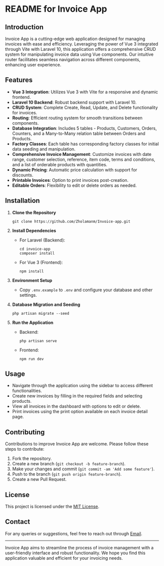 # README for Invoice App

## Introduction
Invoice App is a cutting-edge web application designed for managing invoices with ease and efficiency. Leveraging the power of Vue 3 integrated through Vite with Laravel 10, this application offers a comprehensive CRUD system for manipulating invoice data using Vue components. Our intuitive router facilitates seamless navigation across different components, enhancing user experience.

## Features
- **Vue 3 Integration**: Utilizes Vue 3 with Vite for a responsive and dynamic frontend.
- **Laravel 10 Backend**: Robust backend support with Laravel 10.
- **CRUD System**: Complete Create, Read, Update, and Delete functionality for invoices.
- **Routing**: Efficient routing system for smooth transitions between components.
- **Database Integration**: Includes 5 tables - Products, Customers, Orders, Counters, and a Many-to-Many relation table between Orders and Products.
- **Factory Classes**: Each table has corresponding factory classes for initial data seeding and manipulation.
- **Comprehensive Invoice Management**: Customize invoices with date range, customer selection, reference, item code, terms and conditions, and a list of orderable products with quantities.
- **Dynamic Pricing**: Automatic price calculation with support for discounts.
- **Printable Invoices**: Option to print invoices post-creation.
- **Editable Orders**: Flexibility to edit or delete orders as needed.

## Installation

1. **Clone the Repository**
   ```
   git clone https://github.com/Zholamanm/Invoice-app.git
   ```

2. **Install Dependencies**
    - For Laravel (Backend):
      ```
      cd invoice-app
      composer install
      ```
    - For Vue 3 (Frontend):
      ```
      npm install
      ```

3. **Environment Setup**
    - Copy `.env.example` to `.env` and configure your database and other settings.

4. **Database Migration and Seeding**
   ```
   php artisan migrate --seed
   ```

5. **Run the Application**
    - Backend:
      ```
      php artisan serve
      ```
    - Frontend:
      ```
      npm run dev
      ```

## Usage
- Navigate through the application using the sidebar to access different functionalities.
- Create new invoices by filling in the required fields and selecting products.
- View all invoices in the dashboard with options to edit or delete.
- Print invoices using the print option available on each invoice detail page.

## Contributing
Contributions to improve Invoice App are welcome. Please follow these steps to contribute:
1. Fork the repository.
2. Create a new branch (`git checkout -b feature-branch`).
3. Make your changes and commit (`git commit -am 'Add some feature'`).
4. Push to the branch (`git push origin feature-branch`).
5. Create a new Pull Request.

## License
This project is licensed under the [MIT License](LICENSE.md).

## Contact
For any queries or suggestions, feel free to reach out through [Email](mailto:zholaman223@gmail.com).

---

Invoice App aims to streamline the process of invoice management with a user-friendly interface and robust functionality. We hope you find this application valuable and efficient for your invoicing needs.
